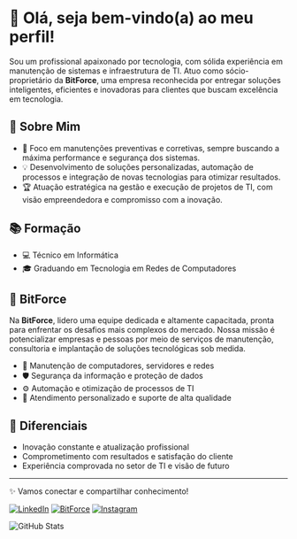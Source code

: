 # 👋 Olá, seja bem-vindo(a) ao meu perfil!

Sou um profissional apaixonado por tecnologia, com sólida experiência em manutenção de sistemas e infraestrutura de TI. Atuo como sócio-proprietário da **BitForce**, uma empresa reconhecida por entregar soluções inteligentes, eficientes e inovadoras para clientes que buscam excelência em tecnologia.

## 🚀 Sobre Mim

- 🎯 Foco em manutenções preventivas e corretivas, sempre buscando a máxima performance e segurança dos sistemas.
- 💡 Desenvolvimento de soluções personalizadas, automação de processos e integração de novas tecnologias para otimizar resultados.
- 🏆 Atuação estratégica na gestão e execução de projetos de TI, com visão empreendedora e compromisso com a inovação.

## 📚 Formação

- 💻 Técnico em Informática
- 🎓 Graduando em Tecnologia em Redes de Computadores

## 🏢 BitForce

Na **BitForce**, lidero uma equipe dedicada e altamente capacitada, pronta para enfrentar os desafios mais complexos do mercado. Nossa missão é potencializar empresas e pessoas por meio de serviços de manutenção, consultoria e implantação de soluções tecnológicas sob medida.

- 🔧 Manutenção de computadores, servidores e redes
- 🛡️ Segurança da informação e proteção de dados
- ⚙️ Automação e otimização de processos de TI
- 🤝 Atendimento personalizado e suporte de alta qualidade

## 🌟 Diferenciais

- Inovação constante e atualização profissional
- Comprometimento com resultados e satisfação do cliente
- Experiência comprovada no setor de TI e visão de futuro

---

✨ Vamos conectar e compartilhar conhecimento!

[![LinkedIn](https://img.shields.io/badge/LinkedIn-blue?logo=linkedin)](https://linkedin.com/in/seu-usuario) 
[![BitForce](https://img.shields.io/badge/BitForce-Empresa%20de%20TI-blueviolet)](https://bitforce.com.br)
[![Instagram](https://img.shields.io/badge/Instagram-lorran.maicon-E4405F?logo=instagram)](https://www.instagram.com/lorran.maicon/)

![GitHub Stats](https://github-readme-stats.vercel.app/api?username=SEU_USUARIO&show_icons=true&theme=default)
